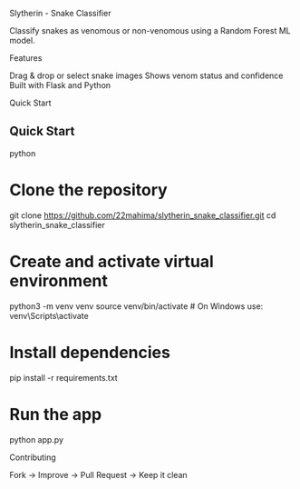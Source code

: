 Slytherin - Snake Classifier

Classify snakes as venomous or non-venomous using a Random Forest ML model.



Features

Drag & drop or select snake images
Shows venom status and confidence
Built with Flask and Python

Quick Start

## Quick Start

python
# Clone the repository
git clone https://github.com/22mahima/slytherin_snake_classifier.git
cd slytherin_snake_classifier

# Create and activate virtual environment
python3 -m venv venv
source venv/bin/activate   # On Windows use: venv\Scripts\activate

# Install dependencies
pip install -r requirements.txt

# Run the app
python app.py



Contributing


Fork → Improve → Pull Request → Keep it clean


